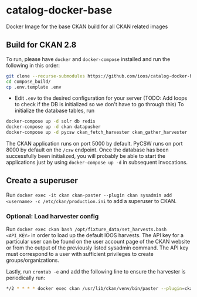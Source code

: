 # catalog-docker-base
Docker Image for the base CKAN build for all CKAN related images

## Build for CKAN 2.8

To run, please have `docker` and `docker-compose` installed and run the
following in this order:

```sh
git clone --recurse-submodules https://github.com/ioos/catalog-docker-base.git
cd compose_build/
cp .env.template .env
```

- Edit `.env` to the desired configuration for your server
(TODO: Add loops to check if the DB is initialized so we don't have to go through this)
To initialize the database tables, run
```sh
docker-compose up -d solr db redis
docker-compose up -d ckan datapusher
docker-compose up -d pycsw ckan_fetch_harvester ckan_gather_harvester
```

The CKAN application runs on port 5000 by default.  PyCSW runs on port 8000 by
default on the `/csw` endpoint.
Once the database has been successfully been initialized, you will probably be
able to start the applications just by using `docker-compose up -d` in
subsequent invocations.

## Create a superuser

Run `docker exec -it ckan ckan-paster --plugin ckan sysadmin add <username> -c /etc/ckan/production.ini`
to add a superuser to CKAN.

### Optional: Load harvester config

Run `docker exec ckan bash /opt/fixture_data/set_harvests.bash <API_KEY>` in order to
load up the default IOOS harvests.  The API key for a particular user can be
found on the user account page of the CKAN website or from the output of the previously listed sysadmin command. 
The API key must correspond to a user with sufficient privileges to create groups/organizations.

Lastly, run `crontab -e` and add the following line to ensure the harvester
is periodically run:

```sh
*/2 * * * * docker exec ckan /usr/lib/ckan/venv/bin/paster --plugin=ckanext-harvest harvester -c /etc/ckan/production.ini run
```
